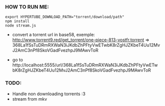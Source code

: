 ### HOW TO RUN ME:
```shell
export HYPERTUBE_DOWNLOAD_PATH="torrent/download/path"
npm install
node stream.js
```

* convert a torrent url in base58,
	exemple: http://www.torrent9.red/get_torrent/one-piece-813-vostfr.torrent => 368La1fSsTuDRmRXWaN3iJKdbZhPFtyVwETwbK8rZgHJZKbeT4Uu12MvJ2AmC3nPf8SkoVGadFvezhpJ9MAwvToR

* go to http://localhost:5555/url/368La1fSsTuDRmRXWaN3iJKdbZhPFtyVwETwbK8rZgHJZKbeT4Uu12MvJ2AmC3nPf8SkoVGadFvezhpJ9MAwvToR

### TODO:
* Handle non downloading torrents :3
* stream from mkv
